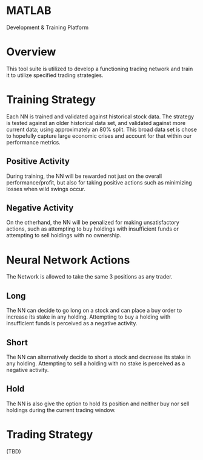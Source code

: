 # MATLAB
Development & Training Platform

# Overview
This tool suite is utilized to develop a functioning trading network and train it to utilize specified trading strategies.

# Training Strategy
Each NN is trained and validated against historical stock data. The strategy is tested against an older historical data set, and validated against more current data; using approximately an 80% split. This broad data set is chose to hopefully capture large economic crises and account for that within our performance metrics.

## Positive Activity
During training, the NN will be rewarded not just on the overall performance/profit, but also for taking positive actions such as minimizing losses when wild swings occur.

## Negative Activity
On the otherhand, the NN will be penalized for making unsatisfactory actions, such as attempting to buy holdings with insufficient funds or attempting to sell holdings with no ownership.

# Neural Network Actions
The Network is allowed to take the same 3 positions as any trader.

## Long
The NN can decide to go long on a stock and can place a buy order to increase its stake in any holding. Attempting to buy a holding with insufficient funds is perceived as a negative activity.

## Short
The NN can alternatively decide to short a stock and decrease its stake in any holding. Attempting to sell a holding with no stake is perceived as a negative activity.

## Hold
The NN is also give the option to hold its position and neither buy nor sell holdings during the current trading window.

# Trading Strategy
(TBD)